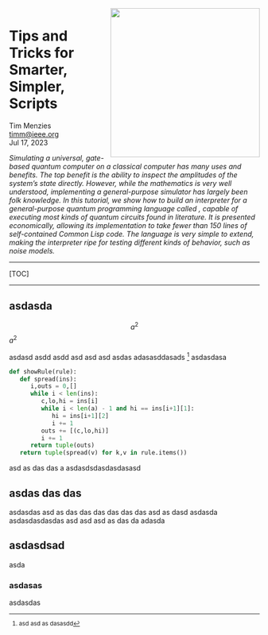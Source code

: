 
<img align=right width=300 src="https://leadingwithtrust.com/wp-content/uploads/2014/03/easy.jpg?w=300">

# Tips and Tricks for Smarter, Simpler,  Scripts
Tim Menzies   
timm@ieee.org    
Jul 17, 2023


<em>
Simulating a universal, gate-based quantum computer on a classical
computer has many uses and benefits. The top benefit is the ability
to inspect the amplitudes of the system’s state directly. However,
while the mathematics is very well understood, implementing a
general-purpose simulator has largely been folk knowledge. In this
tutorial, we show how to build an interpreter for a general-purpose
quantum programming language called , capable of executing most
kinds of quantum circuits found in literature. It is presented
economically, allowing its implementation to take fewer than 150
lines of self-contained Common Lisp code. The language
 is very simple to extend, making the interpreter ripe for testing
 different kinds of behavior, such as noise models.</em>

------

[TOC]

<!-- tocstop -->

-------

## asdasda

$$a^2$$
$a^2$

<i class="fa-solid fa-coffee"></i> 

asdasd asdd asdd asd asd asd asdas
adasasddasads [^aaa]
asdasdasa

``` python
def showRule(rule):
   def spread(ins):
      i,outs = 0,[]
      while i < len(ins):
         c,lo,hi = ins[i]
         while i < len(a) - 1 and hi == ins[i+1][1]:
            hi = ins[i+1][2]
            i += 1
         outs += [(c,lo,hi)]
         i += 1
      return tuple(outs)
   return tuple(spread(v) for k,v in rule.items())
```

	
asd
as
das
das
a
asdasdsdasdasdasasd

## asdas das das

asdasdas asd as das das das das das das asd as dasd asdasda
asdasdasdasdas asd asd asd as das da adasda

## asdasdsad

asda


### asdasas

asdasdas

<small>

[^aaa]: asd asd as dasasdd



